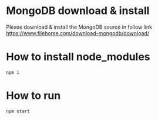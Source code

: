 # MongoDB download & install
Please download & install the MongoDB source in follow link<br>
https://www.filehorse.com/download-mongodb/download/

# How to install node_modules
```
npm i
```

# How to run
```
npm start
```